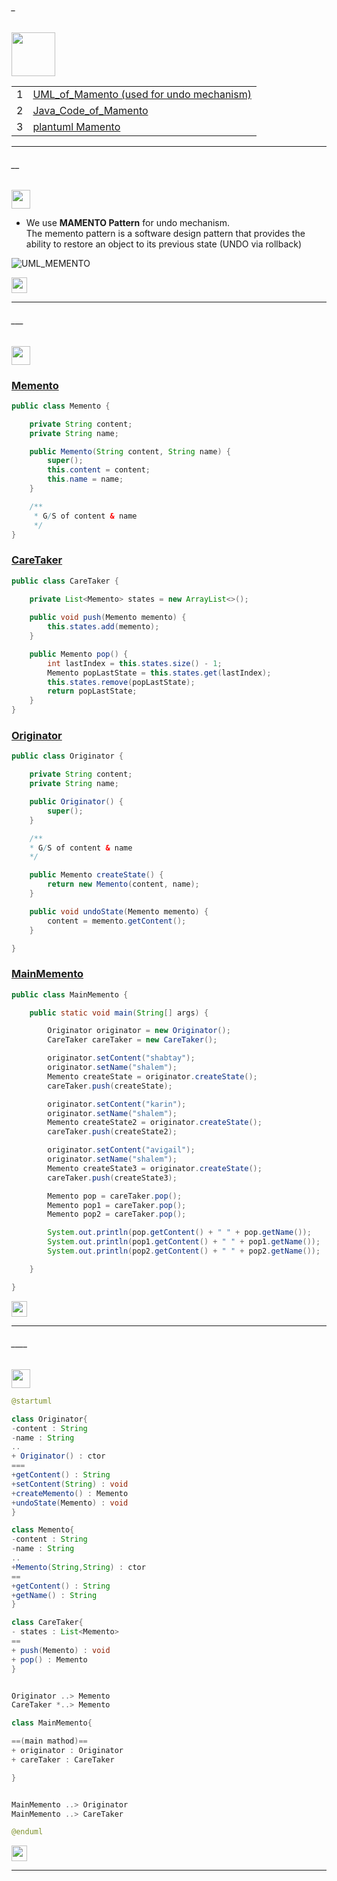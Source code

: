 ###### _

<img src="https://img.shields.io/badge/-MAMENTO %20-blue" height=70px>


|     |             |
|:---:|:------------------------------| 
|  1  |[UML_of_Mamento (used for undo mechanism)](#__)   | 
|  2  |[Java_Code_of_Mamento](#___)   | 
|  3  |[plantuml Mamento](#____)   | 




------------------------------------------------------------------------------------------------------------------------------------
###### __

<img src="https://img.shields.io/badge/-UML_of_Mamento%20-blue" height=30px> 

* We use **MAMENTO Pattern** for undo mechanism. </br>
 The memento pattern is a software design pattern that provides the ability to restore an object to its previous state (UNDO via rollback)

![UML_MEMENTO](https://user-images.githubusercontent.com/36256986/153154289-5e62c553-f98d-47d1-b65f-a2e42e8e3267.PNG)


[<img src="https://img.shields.io/badge/-Back to top%20-brown" height=25px>](#_)


------------------------------------------------------------------------------------------------------------------------------------

###### ___

<img src="https://img.shields.io/badge/-Java Code of Mamento%20-blue" height=30px> 

### [Memento]()

```java
public class Memento {

	private String content;
	private String name;

	public Memento(String content, String name) {
		super();
		this.content = content;
		this.name = name;
	}

	/**
	 * G/S of content & name
	 */	
}
```

### [CareTaker]()

```java
public class CareTaker {

	private List<Memento> states = new ArrayList<>();
	
	public void push(Memento memento) {
		this.states.add(memento);
	}

	public Memento pop() {
		int lastIndex = this.states.size() - 1;
		Memento popLastState = this.states.get(lastIndex);
		this.states.remove(popLastState);
		return popLastState;
	}
}
```

### [Originator]()

```java
public class Originator {

	private String content;
	private String name;

	public Originator() {
		super();
	}

	/**
	* G/S of content & name
	*/

	public Memento createState() {
		return new Memento(content, name);
	}

	public void undoState(Memento memento) {
		content = memento.getContent();
	}

}
```

### [MainMemento]()

```java
public class MainMemento {

	public static void main(String[] args) {

		Originator originator = new Originator();
		CareTaker careTaker = new CareTaker();

		originator.setContent("shabtay");
		originator.setName("shalem");
		Memento createState = originator.createState();
		careTaker.push(createState);

		originator.setContent("karin");
		originator.setName("shalem");
		Memento createState2 = originator.createState();
		careTaker.push(createState2);

		originator.setContent("avigail");
		originator.setName("shalem");
		Memento createState3 = originator.createState();
		careTaker.push(createState3);

		Memento pop = careTaker.pop();
		Memento pop1 = careTaker.pop();
		Memento pop2 = careTaker.pop();

		System.out.println(pop.getContent() + " " + pop.getName());
		System.out.println(pop1.getContent() + " " + pop1.getName());
		System.out.println(pop2.getContent() + " " + pop2.getName());

	}

}
```


[<img src="https://img.shields.io/badge/-Back to top%20-brown" height=25px>](#_)


------------------------------------------------------------------------------------------------------------------------------------

###### ____

<img src="https://img.shields.io/badge/-plantuml Mamento%20-blue" height=30px> 

```java
@startuml

class Originator{
-content : String
-name : String
..
+ Originator() : ctor
===
+getContent() : String
+setContent(String) : void
+createMemento() : Memento
+undoState(Memento) : void
}

class Memento{
-content : String
-name : String
..
+Memento(String,String) : ctor
==
+getContent() : String
+getName() : String
}

class CareTaker{
- states : List<Memento>
==
+ push(Memento) : void
+ pop() : Memento
}


Originator ..> Memento
CareTaker *..> Memento

class MainMemento{

==(main mathod)==
+ originator : Originator
+ careTaker : CareTaker

}


MainMemento ..> Originator
MainMemento ..> CareTaker 

@enduml
```


[<img src="https://img.shields.io/badge/-Back to top%20-brown" height=25px>](#_)


------------------------------------------------------------------------------------------------------------------------------------

